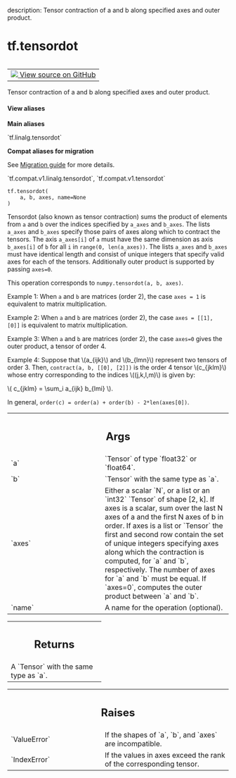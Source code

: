 description: Tensor contraction of a and b along specified axes and outer product.

<div itemscope itemtype="http://developers.google.com/ReferenceObject">
<meta itemprop="name" content="tf.tensordot" />
<meta itemprop="path" content="Stable" />
</div>

# tf.tensordot

<!-- Insert buttons and diff -->

<table class="tfo-notebook-buttons tfo-api nocontent" align="left">
<td>
  <a target="_blank" href="https://github.com/tensorflow/tensorflow/blob/r2.2/tensorflow/python/ops/math_ops.py#L4178-L4361">
    <img src="https://www.tensorflow.org/images/GitHub-Mark-32px.png" />
    View source on GitHub
  </a>
</td>
</table>



Tensor contraction of a and b along specified axes and outer product.

<section class="expandable">
  <h4 class="showalways">View aliases</h4>
  <p>
<b>Main aliases</b>
<p>`tf.linalg.tensordot`</p>

<b>Compat aliases for migration</b>
<p>See
<a href="https://www.tensorflow.org/guide/migrate">Migration guide</a> for
more details.</p>
<p>`tf.compat.v1.linalg.tensordot`, `tf.compat.v1.tensordot`</p>
</p>
</section>

<pre class="devsite-click-to-copy prettyprint lang-py tfo-signature-link">
<code>tf.tensordot(
    a, b, axes, name=None
)
</code></pre>



<!-- Placeholder for "Used in" -->

Tensordot (also known as tensor contraction) sums the product of elements
from `a` and `b` over the indices specified by `a_axes` and `b_axes`.
The lists `a_axes` and `b_axes` specify those pairs of axes along which to
contract the tensors. The axis `a_axes[i]` of `a` must have the same dimension
as axis `b_axes[i]` of `b` for all `i` in `range(0, len(a_axes))`. The lists
`a_axes` and `b_axes` must have identical length and consist of unique
integers that specify valid axes for each of the tensors. Additionally
outer product is supported by passing `axes=0`.

This operation corresponds to `numpy.tensordot(a, b, axes)`.

Example 1: When `a` and `b` are matrices (order 2), the case `axes = 1`
is equivalent to matrix multiplication.

Example 2: When `a` and `b` are matrices (order 2), the case
`axes = [[1], [0]]` is equivalent to matrix multiplication.

Example 3: When `a` and `b` are matrices (order 2), the case `axes=0` gives
the outer product, a tensor of order 4.

Example 4: Suppose that \\(a_{ijk}\\) and \\(b_{lmn}\\) represent two
tensors of order 3. Then, `contract(a, b, [[0], [2]])` is the order 4 tensor
\\(c_{jklm}\\) whose entry
corresponding to the indices \\((j,k,l,m)\\) is given by:

\\( c_{jklm} = \sum_i a_{ijk} b_{lmi} \\).

In general, `order(c) = order(a) + order(b) - 2*len(axes[0])`.

<!-- Tabular view -->
 <table class="responsive fixed orange">
<colgroup><col width="214px"><col></colgroup>
<tr><th colspan="2"><h2 class="add-link">Args</h2></th></tr>

<tr>
<td>
`a`
</td>
<td>
`Tensor` of type `float32` or `float64`.
</td>
</tr><tr>
<td>
`b`
</td>
<td>
`Tensor` with the same type as `a`.
</td>
</tr><tr>
<td>
`axes`
</td>
<td>
Either a scalar `N`, or a list or an `int32` `Tensor` of shape [2, k].
If axes is a scalar, sum over the last N axes of a and the first N axes of
b in order. If axes is a list or `Tensor` the first and second row contain
the set of unique integers specifying axes along which the contraction is
computed, for `a` and `b`, respectively. The number of axes for `a` and
`b` must be equal. If `axes=0`, computes the outer product between `a` and
`b`.
</td>
</tr><tr>
<td>
`name`
</td>
<td>
A name for the operation (optional).
</td>
</tr>
</table>



<!-- Tabular view -->
 <table class="responsive fixed orange">
<colgroup><col width="214px"><col></colgroup>
<tr><th colspan="2"><h2 class="add-link">Returns</h2></th></tr>
<tr class="alt">
<td colspan="2">
A `Tensor` with the same type as `a`.
</td>
</tr>

</table>



<!-- Tabular view -->
 <table class="responsive fixed orange">
<colgroup><col width="214px"><col></colgroup>
<tr><th colspan="2"><h2 class="add-link">Raises</h2></th></tr>

<tr>
<td>
`ValueError`
</td>
<td>
If the shapes of `a`, `b`, and `axes` are incompatible.
</td>
</tr><tr>
<td>
`IndexError`
</td>
<td>
If the values in axes exceed the rank of the corresponding
tensor.
</td>
</tr>
</table>

